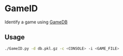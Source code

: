 # GameID
Identify a game using [GameDB](https://github.com/niemasd/GameDB)

## Usage

```bash
./GameID.py -d db.pkl.gz -c <CONSOLE> -i <GAME_FILE>
```
